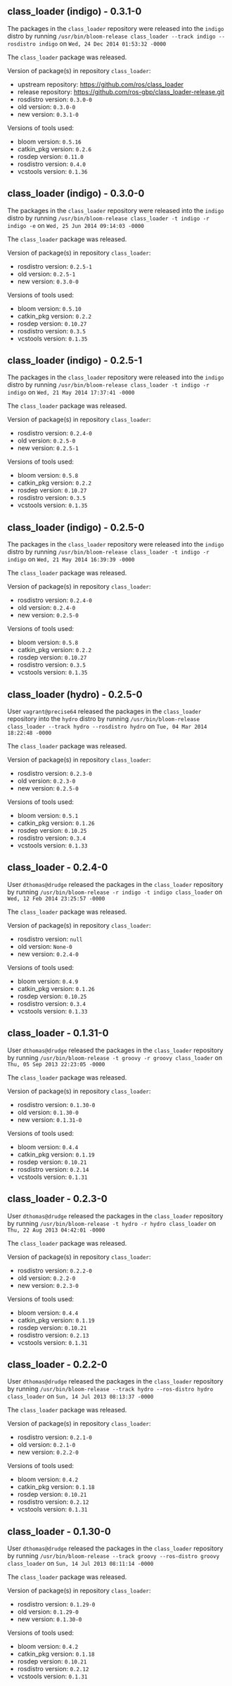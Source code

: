 ## class_loader (indigo) - 0.3.1-0

The packages in the `class_loader` repository were released into the `indigo` distro by running `/usr/bin/bloom-release class_loader --track indigo --rosdistro indigo` on `Wed, 24 Dec 2014 01:53:32 -0000`

The `class_loader` package was released.

Version of package(s) in repository `class_loader`:
- upstream repository: https://github.com/ros/class_loader
- release repository: https://github.com/ros-gbp/class_loader-release.git
- rosdistro version: `0.3.0-0`
- old version: `0.3.0-0`
- new version: `0.3.1-0`

Versions of tools used:
- bloom version: `0.5.16`
- catkin_pkg version: `0.2.6`
- rosdep version: `0.11.0`
- rosdistro version: `0.4.0`
- vcstools version: `0.1.36`


## class_loader (indigo) - 0.3.0-0

The packages in the `class_loader` repository were released into the `indigo` distro by running `/usr/bin/bloom-release class_loader -t indigo -r indigo -e` on `Wed, 25 Jun 2014 09:14:03 -0000`

The `class_loader` package was released.

Version of package(s) in repository `class_loader`:
- rosdistro version: `0.2.5-1`
- old version: `0.2.5-1`
- new version: `0.3.0-0`

Versions of tools used:
- bloom version: `0.5.10`
- catkin_pkg version: `0.2.2`
- rosdep version: `0.10.27`
- rosdistro version: `0.3.5`
- vcstools version: `0.1.35`


## class_loader (indigo) - 0.2.5-1

The packages in the `class_loader` repository were released into the `indigo` distro by running `/usr/bin/bloom-release class_loader -t indigo -r indigo` on `Wed, 21 May 2014 17:37:41 -0000`

The `class_loader` package was released.

Version of package(s) in repository `class_loader`:
- rosdistro version: `0.2.4-0`
- old version: `0.2.5-0`
- new version: `0.2.5-1`

Versions of tools used:
- bloom version: `0.5.8`
- catkin_pkg version: `0.2.2`
- rosdep version: `0.10.27`
- rosdistro version: `0.3.5`
- vcstools version: `0.1.35`


## class_loader (indigo) - 0.2.5-0

The packages in the `class_loader` repository were released into the `indigo` distro by running `/usr/bin/bloom-release class_loader -t indigo -r indigo` on `Wed, 21 May 2014 16:39:39 -0000`

The `class_loader` package was released.

Version of package(s) in repository `class_loader`:
- rosdistro version: `0.2.4-0`
- old version: `0.2.4-0`
- new version: `0.2.5-0`

Versions of tools used:
- bloom version: `0.5.8`
- catkin_pkg version: `0.2.2`
- rosdep version: `0.10.27`
- rosdistro version: `0.3.5`
- vcstools version: `0.1.35`


## class_loader (hydro) - 0.2.5-0

User `vagrant@precise64` released the packages in the `class_loader` repository into the `hydro` distro by running `/usr/bin/bloom-release class_loader --track hydro --rosdistro hydro` on `Tue, 04 Mar 2014 18:22:48 -0000`

The `class_loader` package was released.

Version of package(s) in repository `class_loader`:
- rosdistro version: `0.2.3-0`
- old version: `0.2.3-0`
- new version: `0.2.5-0`

Versions of tools used:
- bloom version: `0.5.1`
- catkin_pkg version: `0.1.26`
- rosdep version: `0.10.25`
- rosdistro version: `0.3.4`
- vcstools version: `0.1.33`


## class_loader - 0.2.4-0

User `dthomas@drudge` released the packages in the `class_loader` repository by running `/usr/bin/bloom-release -r indigo -t indigo class_loader` on `Wed, 12 Feb 2014 23:25:57 -0000`

The `class_loader` package was released.

Version of package(s) in repository `class_loader`:
- rosdistro version: `null`
- old version: `None-0`
- new version: `0.2.4-0`

Versions of tools used:
- bloom version: `0.4.9`
- catkin_pkg version: `0.1.26`
- rosdep version: `0.10.25`
- rosdistro version: `0.3.4`
- vcstools version: `0.1.33`


## class_loader - 0.1.31-0

User `dthomas@drudge` released the packages in the `class_loader` repository by running `/usr/bin/bloom-release -t groovy -r groovy class_loader` on `Thu, 05 Sep 2013 22:23:05 -0000`

The `class_loader` package was released.

Version of package(s) in repository `class_loader`:
- rosdistro version: `0.1.30-0`
- old version: `0.1.30-0`
- new version: `0.1.31-0`

Versions of tools used:
- bloom version: `0.4.4`
- catkin_pkg version: `0.1.19`
- rosdep version: `0.10.21`
- rosdistro version: `0.2.14`
- vcstools version: `0.1.31`


## class_loader - 0.2.3-0

User `dthomas@drudge` released the packages in the `class_loader` repository by running `/usr/bin/bloom-release -t hydro -r hydro class_loader` on `Thu, 22 Aug 2013 04:42:01 -0000`

The `class_loader` package was released.

Version of package(s) in repository `class_loader`:
- rosdistro version: `0.2.2-0`
- old version: `0.2.2-0`
- new version: `0.2.3-0`

Versions of tools used:
- bloom version: `0.4.4`
- catkin_pkg version: `0.1.19`
- rosdep version: `0.10.21`
- rosdistro version: `0.2.13`
- vcstools version: `0.1.31`


## class_loader - 0.2.2-0

User `dthomas@drudge` released the packages in the `class_loader` repository by running `/usr/bin/bloom-release --track hydro --ros-distro hydro class_loader` on `Sun, 14 Jul 2013 08:13:37 -0000`

The `class_loader` package was released.

Version of package(s) in repository `class_loader`:
- rosdistro version: `0.2.1-0`
- old version: `0.2.1-0`
- new version: `0.2.2-0`

Versions of tools used:
- bloom version: `0.4.2`
- catkin_pkg version: `0.1.18`
- rosdep version: `0.10.21`
- rosdistro version: `0.2.12`
- vcstools version: `0.1.31`


## class_loader - 0.1.30-0

User `dthomas@drudge` released the packages in the `class_loader` repository by running `/usr/bin/bloom-release --track groovy --ros-distro groovy class_loader` on `Sun, 14 Jul 2013 08:11:14 -0000`

The `class_loader` package was released.

Version of package(s) in repository `class_loader`:
- rosdistro version: `0.1.29-0`
- old version: `0.1.29-0`
- new version: `0.1.30-0`

Versions of tools used:
- bloom version: `0.4.2`
- catkin_pkg version: `0.1.18`
- rosdep version: `0.10.21`
- rosdistro version: `0.2.12`
- vcstools version: `0.1.31`


